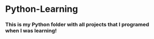 # Python-Learning

### This is my Python folder with all projects that I programed when I was learning!
